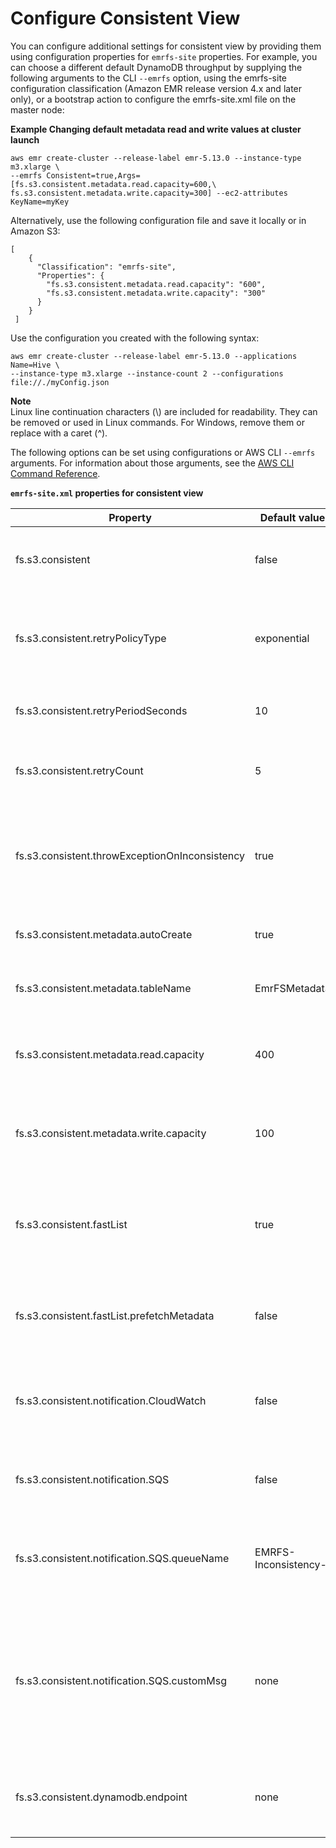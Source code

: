 # Configure Consistent View<a name="emrfs-configure-consistent-view"></a>

You can configure additional settings for consistent view by providing them using configuration properties for `emrfs-site` properties\. For example, you can choose a different default DynamoDB throughput by supplying the following arguments to the CLI `--emrfs` option, using the emrfs\-site configuration classification \(Amazon EMR release version 4\.x and later only\), or a bootstrap action to configure the emrfs\-site\.xml file on the master node:

**Example Changing default metadata read and write values at cluster launch**  

```
aws emr create-cluster --release-label emr-5.13.0 --instance-type m3.xlarge \
--emrfs Consistent=true,Args=[fs.s3.consistent.metadata.read.capacity=600,\
fs.s3.consistent.metadata.write.capacity=300] --ec2-attributes KeyName=myKey
```

Alternatively, use the following configuration file and save it locally or in Amazon S3:

```
[
    {
      "Classification": "emrfs-site",
      "Properties": {
        "fs.s3.consistent.metadata.read.capacity": "600",
        "fs.s3.consistent.metadata.write.capacity": "300"
      }
    }
 ]
```

Use the configuration you created with the following syntax:

```
aws emr create-cluster --release-label emr-5.13.0 --applications Name=Hive \
--instance-type m3.xlarge --instance-count 2 --configurations file://./myConfig.json
```

**Note**  
Linux line continuation characters \(\\\) are included for readability\. They can be removed or used in Linux commands\. For Windows, remove them or replace with a caret \(^\)\.

The following options can be set using configurations or AWS CLI `--emrfs` arguments\. For information about those arguments, see the [AWS CLI Command Reference](http://docs.aws.amazon.com/cli/latest/reference/)\.


**`emrfs-site.xml` properties for consistent view**  

| Property  | Default value | Description  | 
| --- | --- | --- | 
| fs\.s3\.consistent | false |  When set to **true**, this property configures EMRFS to use DynamoDB to provide consistency\.  | 
| fs\.s3\.consistent\.retryPolicyType | exponential | This property identifies the policy to use when retrying for consistency issues\. Options include: exponential, fixed, or none\. | 
| fs\.s3\.consistent\.retryPeriodSeconds | 10 | This property sets the length of time to wait between consistency retry attempts\. | 
| fs\.s3\.consistent\.retryCount | 5 | This property sets the maximum number of retries when inconsistency is detected\. | 
| fs\.s3\.consistent\.throwExceptionOnInconsistency | true | This property determines whether to throw or log a consistency exception\. When set to true, a ConsistencyException is thrown\. | 
| fs\.s3\.consistent\.metadata\.autoCreate | true | When set to true, this property enables automatic creation of metadata tables\. | 
| fs\.s3\.consistent\.metadata\.tableName | EmrFSMetadata | This property specifies the name of the metadata table in DynamoDB\. | 
| fs\.s3\.consistent\.metadata\.read\.capacity | 400 | This property specifies the DynamoDB read capacity to provision when the metadata table is created\. | 
| fs\.s3\.consistent\.metadata\.write\.capacity | 100 | This property specifies the DynamoDB write capacity to provision when the metadata table is created\. | 
| fs\.s3\.consistent\.fastList | true | When set to true, this property uses multiple threads to list a directory \(when necessary\)\. Consistency must be enabled in order to use this property\. | 
| fs\.s3\.consistent\.fastList\.prefetchMetadata | false | When set to true, this property enables metadata prefetching for directories containing more than 20,000 items\. | 
| fs\.s3\.consistent\.notification\.CloudWatch | false | When set to true, CloudWatch metrics are enabled for FileSystem API calls that fail due to Amazon S3 eventual consistency issues\. | 
| fs\.s3\.consistent\.notification\.SQS | false | When set to true, eventual consistency notifications are pushed to an Amazon SQS queue\. | 
| fs\.s3\.consistent\.notification\.SQS\.queueName | EMRFS\-Inconsistency\-<jobFlowId> | Changing this property allows you to specify your own SQS queue name for messages regarding Amazon S3 eventual consistency issues\. | 
| fs\.s3\.consistent\.notification\.SQS\.customMsg | none | This property allows you to specify custom information included in SQS messages regarding Amazon S3 eventual consistency issues\. If a value is not specified for this property, the corresponding field in the message is empty\.  | 
| fs\.s3\.consistent\.dynamodb\.endpoint | none | This property allows you to specify a custom DynamoDB endpoint for your consistent view metadata\. | 